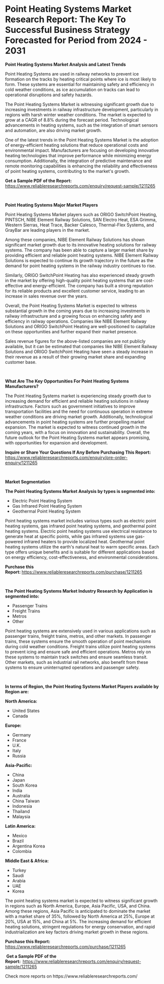 <p><h1>Point Heating Systems Market Research Report: The Key To Successful Business Strategy Forecasted for Period from 2024 - 2031</h1></p><p><strong>Point Heating Systems Market Analysis and Latest Trends</strong></p>
<p><p>Point Heating Systems are used in railway networks to prevent ice formation on the tracks by heating critical points where ice is most likely to form. These systems are essential for maintaining safety and efficiency in cold weather conditions, as ice accumulation on tracks can lead to operational disruptions and safety hazards.</p><p>The Point Heating Systems Market is witnessing significant growth due to increasing investments in railway infrastructure development, particularly in regions with harsh winter weather conditions. The market is expected to grow at a CAGR of 8.8% during the forecast period. Technological advancements in heating systems, such as the integration of smart sensors and automation, are also driving market growth.</p><p>One of the latest trends in the Point Heating Systems Market is the adoption of energy-efficient heating solutions that reduce operational costs and environmental impact. Manufacturers are focusing on developing innovative heating technologies that improve performance while minimizing energy consumption. Additionally, the integration of predictive maintenance and remote monitoring capabilities is enhancing the reliability and effectiveness of point heating systems, contributing to the market's growth.</p></p>
<p><strong>Get a Sample PDF of the Report:&nbsp;</strong> <a href="https://www.reliableresearchreports.com/enquiry/request-sample/1211265">https://www.reliableresearchreports.com/enquiry/request-sample/1211265</a></p>
<p>&nbsp;</p>
<p><strong>Point Heating Systems Major Market Players</strong></p>
<p><p>Point Heating Systems Market players such as ORIGO SwitchPoint Heating, PINTSCH, NIBE Element Railway Solutions, SAN Electro Heat, ESA Grimma, Western Sierras, Heat Trace, Backer Calesco, Thermal-Flex Systems, and GrayBar are leading players in the market. </p><p>Among these companies, NIBE Element Railway Solutions has shown significant market growth due to its innovative heating solutions for railway systems. The company has been able to capture a larger market share by providing efficient and reliable point heating systems. NIBE Element Railway Solutions is expected to continue its growth trajectory in the future as the demand for point heating systems in the railway industry continues to rise.</p><p>Similarly, ORIGO SwitchPoint Heating has also experienced steady growth in the market by offering high-quality point heating systems that are cost-effective and energy-efficient. The company has built a strong reputation for its reliable products and excellent customer service, leading to an increase in sales revenue over the years.</p><p>Overall, the Point Heating Systems Market is expected to witness substantial growth in the coming years due to increasing investments in railway infrastructure and a growing focus on enhancing safety and efficiency in railway operations. Companies like NIBE Element Railway Solutions and ORIGO SwitchPoint Heating are well-positioned to capitalize on these opportunities and further expand their market presence. </p><p>Sales revenue figures for the above-listed companies are not publicly available, but it can be estimated that companies like NIBE Element Railway Solutions and ORIGO SwitchPoint Heating have seen a steady increase in their revenue as a result of their growing market share and expanding customer base.</p></p>
<p>&nbsp;</p>
<p><strong>What Are The Key Opportunities For Point Heating Systems Manufacturers?</strong></p>
<p><p>The Point Heating Systems market is experiencing steady growth due to increasing demand for efficient and reliable heating solutions in railway infrastructure. Factors such as government initiatives to improve transportation facilities and the need for continuous operation in extreme weather conditions are driving market growth. Additionally, technological advancements in point heating systems are further propelling market expansion. The market is expected to witness continued growth in the coming years, with a focus on innovation and sustainability. Overall, the future outlook for the Point Heating Systems market appears promising, with opportunities for expansion and development.</p></p>
<p><strong>Inquire or Share Your Questions If Any Before Purchasing This Report:</strong> <a href="https://www.reliableresearchreports.com/enquiry/pre-order-enquiry/1211265">https://www.reliableresearchreports.com/enquiry/pre-order-enquiry/1211265</a></p>
<p>&nbsp;</p>
<p><strong>Market Segmentation</strong></p>
<p><strong>The Point Heating Systems Market Analysis by types is segmented into:</strong></p>
<p><ul><li>Electric Point Heating System</li><li>Gas Infrared Point Heating System</li><li>Geothermal Point Heating System</li></ul></p>
<p><p>Point heating systems market includes various types such as electric point heating systems, gas infrared point heating systems, and geothermal point heating systems. Electric point heating systems use electrical resistance to generate heat at specific points, while gas infrared systems use gas-powered infrared heaters to provide localized heat. Geothermal point heating systems utilize the earth's natural heat to warm specific areas. Each type offers unique benefits and is suitable for different applications based on energy efficiency, cost-effectiveness, and environmental considerations.</p></p>
<p><strong>Purchase this Report:&nbsp;</strong><a href="https://www.reliableresearchreports.com/purchase/1211265">https://www.reliableresearchreports.com/purchase/1211265</a></p>
<p>&nbsp;</p>
<p><strong>The Point Heating Systems Market Industry Research by Application is segmented into:</strong></p>
<p><ul><li>Passenger Trains</li><li>Freight Trains</li><li>Metros</li><li>Other</li></ul></p>
<p><p>Point heating systems are extensively used in various applications such as passenger trains, freight trains, metros, and other markets. In passenger trains, these systems ensure the smooth operation of point mechanisms during cold weather conditions. Freight trains utilize point heating systems to prevent icing and ensure safe and efficient operations. Metros rely on these systems to maintain track switches and ensure seamless transit. Other markets, such as industrial rail networks, also benefit from these systems to ensure uninterrupted operations and passenger safety.</p></p>
<p>&nbsp;</p>
<p><strong>In terms of Region, the Point Heating Systems Market Players available by Region are:</strong></p>
<p>
    <p> <strong> North America: </strong>
        <ul>
            <li>United States</li>
            <li>Canada</li>
        </ul>
        </p> 
    <p> <strong> Europe: </strong>
        <ul>
            <li>Germany</li>
            <li>France</li>
            <li>U.K.</li>
            <li>Italy</li>
            <li>Russia</li>
        </ul>
        </p> 
    <p> <strong> Asia-Pacific: </strong>
        <ul>
            <li>China</li>
            <li>Japan</li>
            <li>South Korea</li>
            <li>India</li>
            <li>Australia</li>
            <li>China Taiwan</li>
            <li>Indonesia</li>
            <li>Thailand</li>
            <li>Malaysia</li>
        </ul>
        </p> 
    <p> <strong> Latin America: </strong>
        <ul>
            <li>Mexico</li>
            <li>Brazil</li>
            <li>Argentina Korea</li>
            <li>Colombia</li>
        </ul>
        </p> 
    <p> <strong> Middle East & Africa: </strong>
        <ul>
            <li>Turkey</li>
            <li>Saudi</li>
            <li>Arabia</li>
            <li>UAE</li>
            <li>Korea</li>
        </ul>
    </p>
    </p>
<p><p>The point heating systems market is expected to witness significant growth in regions such as North America, Europe, Asia Pacific, USA, and China. Among these regions, Asia Pacific is anticipated to dominate the market with a market share of 35%, followed by North America at 25%, Europe at 20%, USA at 15%, and China at 5%. The increasing demand for efficient heating solutions, stringent regulations for energy conservation, and rapid industrialization are key factors driving market growth in these regions.</p></p>
<p><strong>Purchase this Report: </strong><a href="https://www.reliableresearchreports.com/purchase/1211265">https://www.reliableresearchreports.com/purchase/1211265</a></p>
<p>&nbsp;<strong>Get a Sample PDF of the Report:&nbsp;&nbsp;</strong><a href="https://www.reliableresearchreports.com/enquiry/request-sample/1211265">https://www.reliableresearchreports.com/enquiry/request-sample/1211265</a></p>
<p><strong></strong></p>
<p>Check more reports on https://www.reliableresearchreports.com/</p>